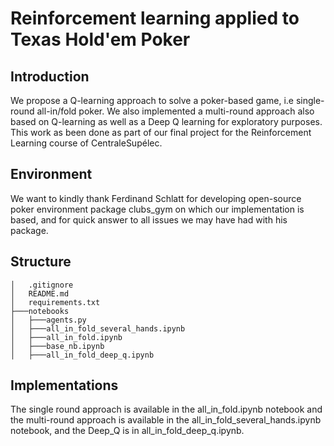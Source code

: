 # Reinforcement learning applied to Texas Hold'em Poker

## Introduction
We propose a Q-learning approach to solve a poker-based game, i.e single-round all-in/fold poker. We also implemented a multi-round approach also based on Q-learning as well as a Deep Q learning for exploratory purposes. This work as been done as part of our final project for the Reinforcement Learning course of CentraleSupélec.

## Environment
We want to kindly thank Ferdinand Schlatt for developing open-source poker environment package clubs_gym on which our implementation is based, and for quick answer to all issues we may have had with his package.

## Structure
```
│   .gitignore
│   README.md
│   requirements.txt
├───notebooks
│   ├───agents.py
│   ├───all_in_fold_several_hands.ipynb
│   ├───all_in_fold.ipynb
│   ├───base_nb.ipynb
│   ├───all_in_fold_deep_q.ipynb
```

## Implementations
The single round approach is available in the all_in_fold.ipynb notebook and the multi-round approach is available in the all_in_fold_several_hands.ipynb notebook, and the Deep_Q is in all_in_fold_deep_q.ipynb.
